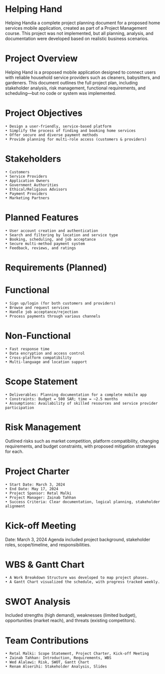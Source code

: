 # Helping Hand
Helping Handia a complete project planning document for a proposed home services mobile application, created as part of a Project Management course. This project was not implemented, but all planning, analysis, and documentation were developed based on realistic business scenarios.

# Project Overview

Helping Hand is a proposed mobile application designed to connect users with reliable household service providers such as cleaners, babysitters, and gardeners. This document outlines the full project plan, including stakeholder analysis, risk management, functional requirements, and scheduling—but no code or system was implemented.


# Project Objectives

	• Design a user-friendly, service-based platform
	• Simplify the process of finding and booking home services
	• Offer secure and diverse payment methods
	• Provide planning for multi-role access (customers & providers)

 # Stakeholders
 
	• Customers
	• Service Providers
	• Application Owners
	• Government Authorities
	• Ethical/Religious Advisors
	• Payment Providers
	• Marketing Partners

# Planned Features

	• User account creation and authentication
	• Search and filtering by location and service type
	• Booking, scheduling, and job acceptance
	• Secure multi-method payment system
	• Feedback, reviews, and ratings

# Requirements (Planned)

# Functional

	• Sign up/login (for both customers and providers)
	• Browse and request services
	• Handle job acceptance/rejection
	• Process payments through various channels

# Non-Functional

	• Fast response time
	• Data encryption and access control
	• Cross-platform compatibility
	• Multi-language and location support

# Scope Statement

	• Deliverables: Planning documentation for a complete mobile app
	• Constraints: Budget = 500 SAR; time = ~2.5 months
	• Assumptions: Availability of skilled resources and service provider participation

# Risk Management

Outlined risks such as market competition, platform compatibility, changing requirements, and budget constraints, with proposed mitigation strategies for each.

# Project Charter

	• Start Date: March 3, 2024
	• End Date: May 17, 2024
	• Project Sponsor: Retal Malki
	• Project Manager: Zainab Tahhan
	• Success Criteria: Clear documentation, logical planning, stakeholder alignment

# Kick-off Meeting

Date: March 3, 2024
Agenda included project background, stakeholder roles, scope/timeline, and responsibilities.

# WBS & Gantt Chart
	• A Work Breakdown Structure was developed to map project phases.
	• A Gantt Chart visualized the schedule, with progress tracked weekly.

# SWOT Analysis

Included strengths (high demand), weaknesses (limited budget), opportunities (market reach), and threats (existing competitors).

# Team Contributions

	• Retal Malki: Scope Statement, Project Charter, Kick-off Meeting
	• Zainab Tahhan: Introduction, Requirements, WBS
	• Wed Alalawi: Risk, SWOT, Gantt Chart
	• Renam Alserihi: Stakeholder Analysis, Slides




